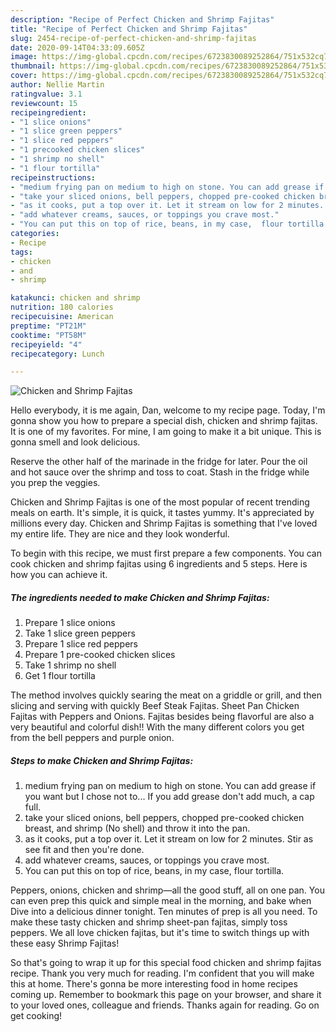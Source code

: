 ```yaml
---
description: "Recipe of Perfect Chicken and Shrimp Fajitas"
title: "Recipe of Perfect Chicken and Shrimp Fajitas"
slug: 2454-recipe-of-perfect-chicken-and-shrimp-fajitas
date: 2020-09-14T04:33:09.605Z
image: https://img-global.cpcdn.com/recipes/6723830089252864/751x532cq70/chicken-and-shrimp-fajitas-recipe-main-photo.jpg
thumbnail: https://img-global.cpcdn.com/recipes/6723830089252864/751x532cq70/chicken-and-shrimp-fajitas-recipe-main-photo.jpg
cover: https://img-global.cpcdn.com/recipes/6723830089252864/751x532cq70/chicken-and-shrimp-fajitas-recipe-main-photo.jpg
author: Nellie Martin
ratingvalue: 3.1
reviewcount: 15
recipeingredient:
- "1 slice onions"
- "1 slice green peppers"
- "1 slice red peppers"
- "1 precooked chicken slices"
- "1 shrimp no shell"
- "1 flour tortilla"
recipeinstructions:
- "medium frying pan on medium to high on stone. You can add grease if you want but I chose not to... If you add grease don&#39;t add much, a cap full."
- "take your sliced onions, bell peppers, chopped pre-cooked chicken breast, and shrimp (No shell) and throw it into the pan."
- "as it cooks, put a top over it. Let it stream on low for 2 minutes. Stir as see fit and then you&#39;re done."
- "add whatever creams, sauces, or toppings you crave most."
- "You can put this on top of rice, beans, in my case,  flour tortilla."
categories:
- Recipe
tags:
- chicken
- and
- shrimp

katakunci: chicken and shrimp 
nutrition: 180 calories
recipecuisine: American
preptime: "PT21M"
cooktime: "PT58M"
recipeyield: "4"
recipecategory: Lunch

---
```



![Chicken and Shrimp Fajitas](https://img-global.cpcdn.com/recipes/6723830089252864/751x532cq70/chicken-and-shrimp-fajitas-recipe-main-photo.jpg)

Hello everybody, it is me again, Dan, welcome to my recipe page. Today, I'm gonna show you how to prepare a special dish, chicken and shrimp fajitas. It is one of my favorites. For mine, I am going to make it a bit unique. This is gonna smell and look delicious.

Reserve the other half of the marinade in the fridge for later. Pour the oil and hot sauce over the shrimp and toss to coat. Stash in the fridge while you prep the veggies.

Chicken and Shrimp Fajitas is one of the most popular of recent trending meals on earth. It's simple, it is quick, it tastes yummy. It's appreciated by millions every day. Chicken and Shrimp Fajitas is something that I've loved my entire life. They are nice and they look wonderful.


To begin with this recipe, we must first prepare a few components. You can cook chicken and shrimp fajitas using 6 ingredients and 5 steps. Here is how you can achieve it.

<!--inarticleads1-->

##### The ingredients needed to make Chicken and Shrimp Fajitas:

1. Prepare 1 slice onions
1. Take 1 slice green peppers
1. Prepare 1 slice red peppers
1. Prepare 1 pre-cooked chicken slices
1. Take 1 shrimp no shell
1. Get 1 flour tortilla


The method involves quickly searing the meat on a griddle or grill, and then slicing and serving with quickly Beef Steak Fajitas. Sheet Pan Chicken Fajitas with Peppers and Onions. Fajitas besides being flavorful are also a very beautiful and colorful dish!! With the many different colors you get from the bell peppers and purple onion. 

<!--inarticleads2-->

##### Steps to make Chicken and Shrimp Fajitas:

1. medium frying pan on medium to high on stone. You can add grease if you want but I chose not to... If you add grease don&#39;t add much, a cap full.
1. take your sliced onions, bell peppers, chopped pre-cooked chicken breast, and shrimp (No shell) and throw it into the pan.
1. as it cooks, put a top over it. Let it stream on low for 2 minutes. Stir as see fit and then you&#39;re done.
1. add whatever creams, sauces, or toppings you crave most.
1. You can put this on top of rice, beans, in my case,  flour tortilla.


Peppers, onions, chicken and shrimp—all the good stuff, all on one pan. You can even prep this quick and simple meal in the morning, and bake when Dive into a delicious dinner tonight. Ten minutes of prep is all you need. To make these tasty chicken and shrimp sheet-pan fajitas, simply toss peppers. We all love chicken fajitas, but it&#39;s time to switch things up with these easy Shrimp Fajitas! 

So that's going to wrap it up for this special food chicken and shrimp fajitas recipe. Thank you very much for reading. I'm confident that you will make this at home. There's gonna be more interesting food in home recipes coming up. Remember to bookmark this page on your browser, and share it to your loved ones, colleague and friends. Thanks again for reading. Go on get cooking!
